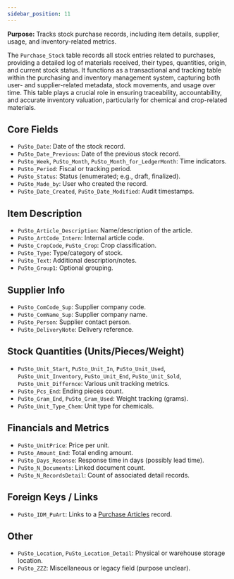 ```yaml
---
sidebar_position: 11
---
```


**Purpose:** Tracks stock purchase records, including item details, supplier, usage, and inventory-related metrics.

The `Purchase_Stock` table records all stock entries related to purchases, providing a detailed log of materials received, their types, quantities, origin, and current stock status. It functions as a transactional and tracking table within the purchasing and inventory management system, capturing both user- and supplier-related metadata, stock movements, and usage over time. This table plays a crucial role in ensuring traceability, accountability, and accurate inventory valuation, particularly for chemical and crop-related materials.

## **Core Fields**

- `PuSto_Date`: Date of the stock record.
- `PuSto_Date_Previous`: Date of the previous stock record.
- `PuSto_Week`, `PuSto_Month`, `PuSto_Month_for_LedgerMonth`: Time indicators.
- `PuSto_Period`: Fiscal or tracking period.
- `PuSto_Status`: Status (enumerated; e.g., draft, finalized).
- `PuSto_Made_by`: User who created the record.
- `PuSto_Date_Created`, `PuSto_Date_Modified`: Audit timestamps.

## **Item Description**

- `PuSto_Article_Description`: Name/description of the article.
- `PuSto_ArtCode_Intern`: Internal article code.
- `PuSto_CropCode`, `PuSto_Crop`: Crop classification.
- `PuSto_Type`: Type/category of stock.
- `PuSto_Text`: Additional description/notes.
- `PuSto_Group1`: Optional grouping.

## **Supplier Info**

- `PuSto_ComCode_Sup`: Supplier company code.
- `PuSto_ComName_Sup`: Supplier company name.
- `PuSto_Person`: Supplier contact person.
- `PuSto_DeliveryNote`: Delivery reference.

## **Stock Quantities (Units/Pieces/Weight)**

- `PuSto_Unit_Start`, `PuSto_Unit_In`, `PuSto_Unit_Used`, `PuSto_Unit_Inventory`, `PuSto_Unit_End`, `PuSto_Unit_Sold`, `PuSto_Unit_Differnce`: Various unit tracking metrics.
- `PuSto_Pcs_End`: Ending pieces count.
- `PuSto_Gram_End`, `PuSto_Gram_Used`: Weight tracking (grams).
- `PuSto_Unit_Type_Chem`: Unit type for chemicals.

## **Financials and Metrics**

- `PuSto_UnitPrice`: Price per unit.
- `PuSto_Amount_End`: Total ending amount.
- `PuSto_Days_Resonse`: Response time in days (possibly lead time).
- `PuSto_N_Documents`: Linked document count.
- `PuSto_N_RecordsDetail`: Count of associated detail records.
## **Foreign Keys / Links**

- `PuSto_IDM_PuArt`: Links to a [Purchase Articles](Purchase%20Articles.md) record.
## **Other**

- `PuSto_Location`, `PuSto_Location_Detail`: Physical or warehouse storage location.
- `PuSto_ZZZ`: Miscellaneous or legacy field (purpose unclear).